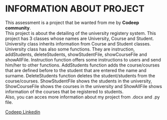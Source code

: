 # INFORMATION ABOUT PROJECT
This assessment is a project that be wanted from me by **Codeep community**.  
This project is about the detailing of the university registery system. 
This project has 3 classes whose names are University, Course and Student. 
University class inherits information from Course and Student classes. 
University class has also some functions. 
They are instruction, addStudents, deleteStudents, showStudentFile, showCourseFile and showAllFile. 
Instruction function offers some instructions to users and send him/her to other functions. 
AddStudents function adds the course/courses that are defined before to the student that are entered the name and surname. 
DeleteStudents function deletes the student/students from the course/courses. 
ShowStudentFile shows the students in the university, ShowCourseFile shows the courses in the university and ShowAllFile shows information of the courses     that be registered to students. <br/>
Also, you can acces more information about my project from .docx and .py file. 

[Codeep Linkedin](https://www.linkedin.com/groups/9811775/)
